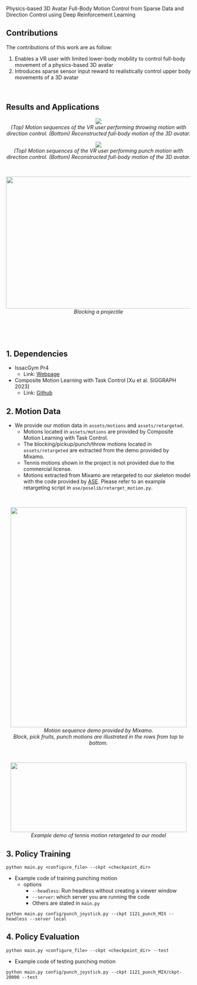 Physics-based 3D Avatar Full-Body Motion Control from Sparse Data and Direction Control using Deep Reinforcement Learning

## Contributions
The contributions of this work are as follow: 
1. Enables a VR user with limited lower-body mobility to control full-body movement of a physics-based 3D avatar
2. Introduces sparse sensor input reward to realistically control upper body movements of a 3D avatar
<br/>

## Results and Applications

<p align="center">
  <img src="https://github.com/haaappytoast/22_MS1_Master_Thesis/assets/45995611/7f4fe98e-7cc2-4608-b7fe-39d40fde4d2c">
  <br>
  <em> (Top) Motion sequences of the VR user performing throwing motion with direction control. (Bottom) Reconstructed full-body motion of the 3D avatar.</em>
</p>

<p align="center">
  <img src="https://github.com/haaappytoast/22_MS1_Master_Thesis/assets/45995611/993a0b91-35ce-4d23-8a53-4cc0e92236c1">
  <br>
  <em>(Top) Motion sequences of the VR user performing punch motion with direction control. (Bottom) Reconstructed full-body motion of the 3D avatar.</em>
</p>
<br/>
<p align="center">
  <img src="https://github.com/haaappytoast/22_MS1_Master_Thesis/assets/45995611/72c09f6a-9038-4363-a736-0507f6851825.gif" width="600" height="360">
  <br>
  <em>Blocking a projectile</em>
</p>

<br/><br/><br/>

## 1. Dependencies
* IssacGym Pr4<br/>
  * Link: [Webpage](https://developer.nvidia.com/isaac-gym) 
* Composite Motion Learning with Task Control [Xu et al. SIGGRAPH 2023]
  * Link: [Github](https://github.com/xupei0610/CompositeMotion)
  

## 2. Motion Data 
* We provide our motion data in ```assets/motions``` and ```assets/retargeted```.
  * Motions located in ```assets/motions``` are provided by Composite Motion Learning with Task Control.
  * The blocking/pickup/punch/throw motions located in ```assets/retargeted``` are extracted from the demo provided by Mixamo.
  * Tennis motions shown in the project is not provided due to the commercial license.
  * Motions extracted from Mixamo are retargeted to our skeleton model with the code provided by [ASE](https://github.com/nv-tlabs/ASE). Please refer to an example retargeting script in ```ase/poselib/retarget_motion.py```.

<br/> 

<p align="center">
  <img src="https://github.com/haaappytoast/22_MS1_Master_Thesis/assets/45995611/e813d22d-3cce-4f6e-a657-f1d9cbd7965c" width="480" height="600">
  <br>
  <em> Motion sequence demo provided by Mixamo. <br/> Block, pick fruits, punch motions are illustrated in the rows from top to bottom.</em>
</p>
<br/> 

<p align="center">
  <img src="https://github.com/haaappytoast/22_MS1_Master_Thesis/assets/45995611/3029a592-7761-41b6-b4c0-f25ac4d42abb" width="480" height="190">
  <br>
  <em> Example demo of tennis motion retargeted to our model</em>
</p>


## 3. Policy Training 
```
python main.py <configure_file> --ckpt <checkpoint_dir>
```
- Example code of training punching motion
  * options
    * ```--headless```: Run headless without creating a viewer window
    * ```--server```: which server you are running the code
    * Others are stated in ```main.py```
```
python main.py config/punch_joystick.py --ckpt 1121_punch_MIX --headless --server local
```

## 4. Policy Evaluation 
```
python main.py <configure_file> --ckpt <checkpoint_dir> --test
```
- Example code of testing punching motion
```
python main.py config/punch_joystick.py --ckpt 1121_punch_MIX/ckpt-20000 --test
```


